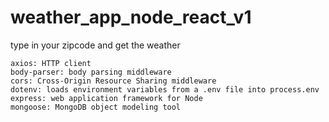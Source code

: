 # weather_app_node_react_v1
type in your zipcode and get the weather


    axios: HTTP client
    body-parser: body parsing middleware
    cors: Cross-Origin Resource Sharing middleware
    dotenv: loads environment variables from a .env file into process.env
    express: web application framework for Node
    mongoose: MongoDB object modeling tool
